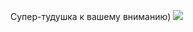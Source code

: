 Супер-тудушка к вашему вниманию)
<img src="https://user-images.githubusercontent.com/105496662/213923640-bc70ffea-2b60-4075-8ef7-0fae984f098e.png"></img>
